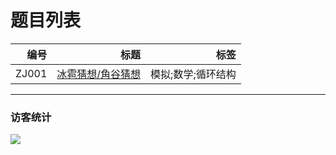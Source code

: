 # 题目列表

|编号|标题|标签|
|-:|-:|-:|
|ZJ001|[冰雹猜想/角谷猜想](https://cb-x2-jun.github.io/problem/ZJ001)|模拟;数学;循环结构|

---
### 访客统计
![](https://flagcounter.me/e7K)
